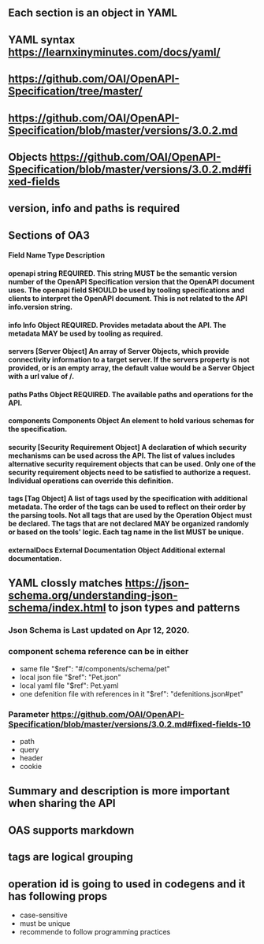 ## Each section is an object in YAML
## YAML syntax https://learnxinyminutes.com/docs/yaml/
## https://github.com/OAI/OpenAPI-Specification/tree/master/
## https://github.com/OAI/OpenAPI-Specification/blob/master/versions/3.0.2.md
## Objects https://github.com/OAI/OpenAPI-Specification/blob/master/versions/3.0.2.md#fixed-fields
## version, info and paths is required
## Sections of OA3
#### Field Name 	Type 	Description
#### openapi 	string 	REQUIRED. This string MUST be the semantic version number of the OpenAPI Specification version that the OpenAPI document uses. The openapi field SHOULD be used by tooling specifications and clients to interpret the OpenAPI document. This is not related to the API info.version string.
#### info 	Info Object 	REQUIRED. Provides metadata about the API. The metadata MAY be used by tooling as required.
#### servers 	[Server Object] 	An array of Server Objects, which provide connectivity information to a target server. If the servers property is not provided, or is an empty array, the default value would be a Server Object with a url value of /.
#### paths 	Paths Object 	REQUIRED. The available paths and operations for the API.
#### components 	Components Object 	An element to hold various schemas for the specification.
#### security 	[Security Requirement Object] 	A declaration of which security mechanisms can be used across the API. The list of values includes alternative security requirement objects that can be used. Only one of the security requirement objects need to be satisfied to authorize a request. Individual operations can override this definition.
#### tags 	[Tag Object] A list of tags used by the specification with additional metadata. The order of the tags can be used to reflect on their order by the parsing tools. Not all tags that are used by the Operation Object must be declared. The tags that are not declared MAY be organized randomly or based on the tools' logic. Each tag name in the list MUST be unique.
#### externalDocs 	External Documentation Object 	Additional external documentation.
## YAML clossly matches https://json-schema.org/understanding-json-schema/index.html to json types and patterns
### Json Schema is Last updated on Apr 12, 2020.
### component schema reference can be in either
- same file "$ref": "#/components/schema/pet"
- local json file "$ref": "Pet.json"
- local yaml file "$ref": Pet.yaml
- one defenition file with references in it "$ref": "defenitions.json#pet"
### Parameter https://github.com/OAI/OpenAPI-Specification/blob/master/versions/3.0.2.md#fixed-fields-10
- path
- query
- header
- cookie
## Summary and description is more important when sharing the API
## OAS supports markdown
## tags are logical grouping
## operation id is going to used in codegens and it has following props
- case-sensitive
- must be unique
- recommende to follow programming practices
